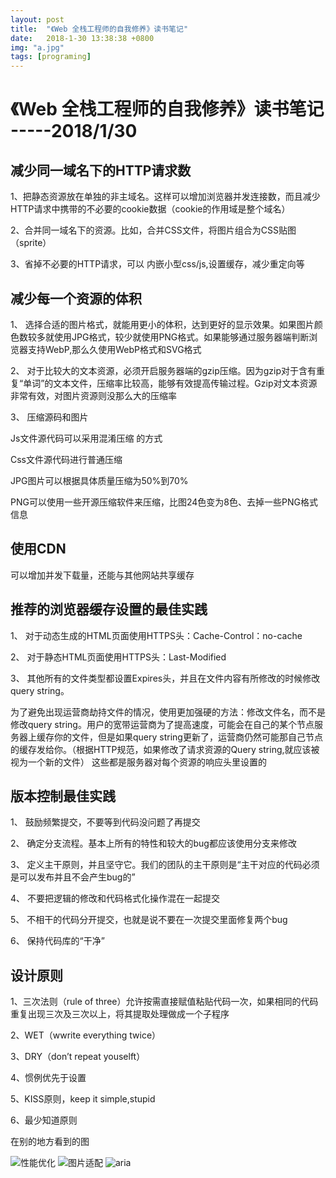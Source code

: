 ```yaml
---
layout: post
title:  "《Web 全栈工程师的自我修养》读书笔记"
date:   2018-1-30 13:38:38 +0800
img: "a.jpg"
tags: [programing]
---
```




《Web 全栈工程师的自我修养》读书笔记   -----2018/1/30
===============


## 减少同一域名下的HTTP请求数
1、把静态资源放在单独的非主域名。这样可以增加浏览器并发连接数，而且减少HTTP请求中携带的不必要的cookie数据（cookie的作用域是整个域名）

2、合并同一域名下的资源。比如，合并CSS文件，将图片组合为CSS贴图（sprite）

3、省掉不必要的HTTP请求，可以 内嵌小型css/js,设置缓存，减少重定向等
 
## 减少每一个资源的体积
1、	选择合适的图片格式，就能用更小的体积，达到更好的显示效果。如果图片颜色数较多就使用JPG格式，较少就使用PNG格式。如果能够通过服务器端判断浏览器支持WebP,那么久使用WebP格式和SVG格式

2、	对于比较大的文本资源，必须开启服务器端的gzip压缩。因为gzip对于含有重复“单词”的文本文件，压缩率比较高，能够有效提高传输过程。Gzip对文本资源非常有效，对图片资源则没那么大的压缩率

3、	压缩源码和图片

Js文件源代码可以采用混淆压缩 的方式

Css文件源代码进行普通压缩

JPG图片可以根据具体质量压缩为50%到70%

PNG可以使用一些开源压缩软件来压缩，比图24色变为8色、去掉一些PNG格式信息

## 使用CDN

可以增加并发下载量，还能与其他网站共享缓存

## 推荐的浏览器缓存设置的最佳实践
1、	对于动态生成的HTML页面使用HTTPS头：Cache-Control：no-cache

2、	对于静态HTML页面使用HTTPS头：Last-Modified

3、	其他所有的文件类型都设置Expires头，并且在文件内容有所修改的时候修改query string。

为了避免出现运营商劫持文件的情况，使用更加强硬的方法：修改文件名，而不是修改query string。用户的宽带运营商为了提高速度，可能会在自己的某个节点服务器上缓存你的文件，但是如果query string更新了，运营商仍然可能那自己节点的缓存发给你。（根据HTTP规范，如果修改了请求资源的Query string,就应该被视为一个新的文件）
这些都是服务器对每个资源的响应头里设置的

## 版本控制最佳实践
1、	鼓励频繁提交，不要等到代码没问题了再提交

2、	确定分支流程。基本上所有的特性和较大的bug都应该使用分支来修改

3、	定义主干原则，并且坚守它。我们的团队的主干原则是“主干对应的代码必须是可以发布并且不会产生bug的”

4、	不要把逻辑的修改和代码格式化操作混在一起提交

5、	不相干的代码分开提交，也就是说不要在一次提交里面修复两个bug

6、	保持代码库的“干净”

 ## 设计原则

1、三次法则（rule of three）允许按需直接赋值粘贴代码一次，如果相同的代码重复出现三次及三次以上，将其提取处理做成一个子程序

2、WET（wwrite everything twice）

3、DRY（don’t repeat youselft）

4、惯例优先于设置

5、KISS原则，keep it simple,stupid

6、最少知道原则


 
在别的地方看到的图

![性能优化](https://raw.githubusercontent.com/LRY1994/lry1994.github.io/master/img/blogPhoto/performance-optimize.png)
![图片适配](https://raw.githubusercontent.com/LRY1994/lry1994.github.io/master/img/blogPhoto/pic-adapt.jpg)
![aria](https://raw.githubusercontent.com/LRY1994/lry1994.github.io/master/img/blogPhoto/aria.png)
